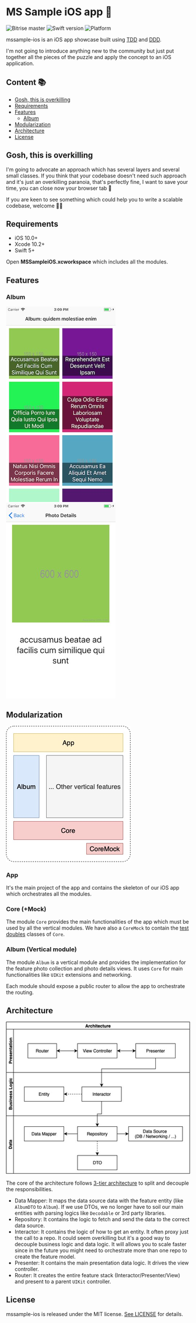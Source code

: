 # MS Sample iOS app 📱

![Bitrise master](https://app.bitrise.io/app/3831ffc3a6ccebbf/status.svg?token=lNr1vIk_qeG4911v9YKmOA&branch=master)
![Swift version](https://img.shields.io/badge/Swift-5.0-F16D39.svg?style=flat)
![Platform](https://img.shields.io/badge/Platform-iOS-blue)

mssample-ios is an iOS app showcase built using [TDD](https://en.wikipedia.org/wiki/Test-driven_development) and [DDD](https://en.wikipedia.org/wiki/Domain-driven_design).

I'm not going to introduce anything new to the community but just put together all the pieces of the puzzle and apply the concept to an iOS application.

## Content 📚

* [Gosh, this is overkilling](#gosh-this-is-overkilling)
* [Requirements](#requirements)
* [Features](#features)
  * [Album](#album)
* [Modularization](#modularization)
* [Architecture](#architecture)
* [License](#license)

## Gosh, this is overkilling

I'm going to advocate an approach which has several layers and several small classes. If you think that your codebase doesn't need such approach and it's just an overkilling paranoia, that's perfectly fine, I want to save your time, you can close now your browser tab 🤕

If you are keen to see something which could help you to write a scalable codebase, welcome 🙌🏻


## Requirements

* iOS 10.0+
* Xcode 10.2+
* Swift 5+

Open **MSSampleiOS.xcworkspace** which includes all the modules.

## Features

### Album

![photo-collection](./.github/images/photo-collection-1.jpg)
![photo-details](./.github/images/photo-details-1.jpg)

## Modularization

![Modularization](./.github/images/Modularization-1.jpg)

### App

It's the main project of the app and contains the skeleton of our iOS app which orchestrates all the modules.

### Core (+Mock)

The module `Core` provides the main functionalities of the app which must be used by all the vertical modules.
We have also a `CoreMock` to contain the [test doubles](https://marcosantadev.com/test-doubles-swift/) classes of `Core`.

### Album (Vertical module)

The module `Album` is a vertical module and provides the implementation for the feature photo collection and photo details views. It uses `Core` for main functionalities like `UIKit` extensions and networking.

Each module should expose a public router to allow the app to orchestrate the routing.

## Architecture

![Architecture](./.github/images/architecture-1.jpg)

The core of the architecture follows [3-tier architecture](https://en.wikipedia.org/wiki/Multitier_architecture#Three-tier_architecture) to split and decouple the responsibilities.

* Data Mapper: It maps the data source data with the feature entity (like `AlbumDTO` to `Album`). If we use DTOs, we no longer have to soil our main entities with parsing logics like `Decodable` or 3rd party libraries.
* Repository: It contains the logic to fetch and send the data to the correct data source.
* Interactor: It contains the logic of how to get an entity. It often proxy just the call to a repo. It could seem overkilling but it's a good way to decouple business logic and data logic. It will allows you to scale faster since in the future you might need to orchestrate more than one repo to create the feature model.
* Presenter: It contains the main presentation data logic. It drives the view controller.
* Router: It creates the entire feature stack (Interactor/Presenter/View) and present to a parent `UIKit` controller.

## License

mssample-ios is released under the MIT license. [See LICENSE](LICENSE) for details.
